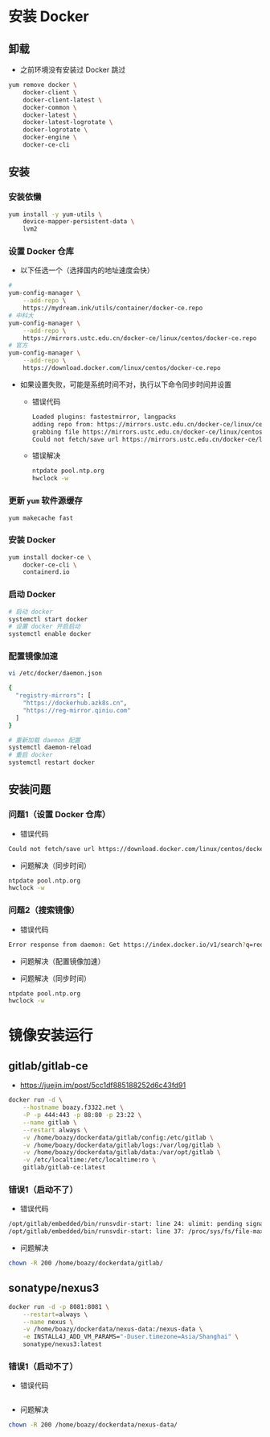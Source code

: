 # 安装 Docker

## 卸载

* 之前环境没有安装过 Docker 跳过

```bash
yum remove docker \
    docker-client \
    docker-client-latest \
    docker-common \
    docker-latest \
    docker-latest-logrotate \
    docker-logrotate \
    docker-engine \
    docker-ce-cli
```

## 安装

### 安装依懒

```bash
yum install -y yum-utils \
	device-mapper-persistent-data \
	lvm2
```

### 设置 Docker 仓库

* 以下任选一个（选择国内的地址速度会快）

```bash
# 
yum-config-manager \
	--add-repo \
	https://mydream.ink/utils/container/docker-ce.repo
# 中科大
yum-config-manager \
	--add-repo \
	https://mirrors.ustc.edu.cn/docker-ce/linux/centos/docker-ce.repo
# 官方
yum-config-manager \
    --add-repo \
    https://download.docker.com/linux/centos/docker-ce.repo
```

* 如果设置失败，可能是系统时间不对，执行以下命令同步时间并设置
  
  * 错误代码
  
    ```bash
    Loaded plugins: fastestmirror, langpacks
    adding repo from: https://mirrors.ustc.edu.cn/docker-ce/linux/centos/docker-ce.repo
    grabbing file https://mirrors.ustc.edu.cn/docker-ce/linux/centos/docker-ce.repo to /etc/yum.repos.d/docker-ce.repo
    Could not fetch/save url https://mirrors.ustc.edu.cn/docker-ce/linux/centos/docker-ce.repo to file /etc/yum.repos.d/docker-ce.repo: [Errno 14] curl#60 - "Peer's Certificate has expired."
    ```
  
  * 错误解决
  
    ```bash
    ntpdate pool.ntp.org
    hwclock -w
    ```

### 更新 `yum` 软件源缓存

```bash
yum makecache fast
```

### 安装 Docker

```bash
yum install docker-ce \
    docker-ce-cli \
    containerd.io
```

### 启动 Docker

```bash
# 启动 docker
systemctl start docker
# 设置 docker 开启启动
systemctl enable docker
```

### 配置镜像加速

```bash
vi /etc/docker/daemon.json
```

```bash
{
  "registry-mirrors": [
    "https://dockerhub.azk8s.cn",
    "https://reg-mirror.qiniu.com"
  ]
}
```

```bash
# 重新加载 daemon 配置
systemctl daemon-reload
# 重启 docker
systemctl restart docker
```



## 安装问题

### 问题1（设置 Docker 仓库）

* 错误代码

```bash
Could not fetch/save url https://download.docker.com/linux/centos/docker-ce.repo to file /etc/yum.repos.d/docker-ce.repo: [Errno 14] curl#60 - "Peer's Certificate has expired."
```

* 问题解决（同步时间）

```bash
ntpdate pool.ntp.org
hwclock -w
```

### 问题2（搜索镜像）

* 错误代码

```bash
Error response from daemon: Get https://index.docker.io/v1/search?q=redis&n=25: x509: certificate has expired or is not yet valid^C
```

* 问题解决（配置镜像加速）

* 问题解决（同步时间）

```bash
ntpdate pool.ntp.org
hwclock -w
```



# 镜像安装运行

## gitlab/gitlab-ce

* https://juejin.im/post/5cc1df885188252d6c43fd91

```bash
docker run -d \
    --hostname boazy.f3322.net \
    -P -p 444:443 -p 88:80 -p 23:22 \
    --name gitlab \
    --restart always \
    -v /home/boazy/dockerdata/gitlab/config:/etc/gitlab \
    -v /home/boazy/dockerdata/gitlab/logs:/var/log/gitlab \
    -v /home/boazy/dockerdata/gitlab/data:/var/opt/gitlab \
    -v /etc/localtime:/etc/localtime:ro \
    gitlab/gitlab-ce:latest
```

### 错误1（启动不了）

* 错误代码

```bash
/opt/gitlab/embedded/bin/runsvdir-start: line 24: ulimit: pending signals: cannot modify limit: Operation not permitted
/opt/gitlab/embedded/bin/runsvdir-start: line 37: /proc/sys/fs/file-max: Read-only file system
```

* 问题解决

```bash
chown -R 200 /home/boazy/dockerdata/gitlab/
```

## sonatype/nexus3

```bash
docker run -d -p 8081:8081 \
	--restart=always \
	--name nexus \
	-v /home/boazy/dockerdata/nexus-data:/nexus-data \
	-e INSTALL4J_ADD_VM_PARAMS="-Duser.timezone=Asia/Shanghai" \
	sonatype/nexus3:latest
```

### 错误1（启动不了）

- 错误代码

```bash

```

- 问题解决

```bash
chown -R 200 /home/boazy/dockerdata/nexus-data/
```
